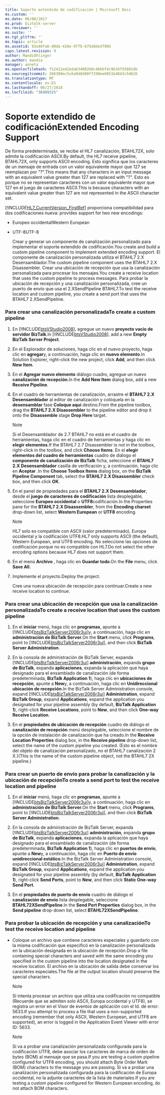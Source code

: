 ```yaml
---
title: Soporte extendido de codificación | Microsoft Docs
ms.custom: ''
ms.date: 06/08/2017
ms.prod: biztalk-server
ms.reviewer: ''
ms.suite: ''
ms.tgt_pltfrm: ''
ms.topic: article
ms.assetid: 93a40fa6-d0da-416e-97fb-675ddde3f005
caps.latest.revision: 9
author: MandiOhlinger
ms.author: mandia
manager: anneta
ms.openlocfilehash: f12412e42eda63400260c466bf4c9b34f93881db
ms.sourcegitcommit: 266308ec5c6a9d8d80ff298ee6051b4843c5d626
ms.translationtype: MT
ms.contentlocale: es-ES
ms.lasthandoff: 06/27/2018
ms.locfileid: "36989325"
---
```

# <a name="extended-encoding-support"></a><span data-ttu-id="94409-102">Soporte extendido de codificación</span><span class="sxs-lookup"><span data-stu-id="94409-102">Extended Encoding Support</span></span>
<span data-ttu-id="94409-103">De forma predeterminada, se recibe el HL7 canalización, BTAHL72X, solo admite la codificación ASCII.</span><span class="sxs-lookup"><span data-stu-id="94409-103">By default, the HL7 receive pipeline, BTAHL72X, only supports ASCII encoding.</span></span> <span data-ttu-id="94409-104">Esto significa que los caracteres de un mensaje de entrada con un valor equivalente mayor que 127 se reemplazan por "?".</span><span class="sxs-lookup"><span data-stu-id="94409-104">This means that any characters in an input message with an equivalent value greater than 127 are replaced with "?".</span></span> <span data-ttu-id="94409-105">Esto es porque no se representan caracteres con un valor equivalente mayor que 127 en el juego de caracteres ASCII.</span><span class="sxs-lookup"><span data-stu-id="94409-105">This is because characters with an equivalent value greater than 127 are not represented in the ASCII character set.</span></span>  
  
 [!INCLUDE[HL7_CurrentVersion_FirstRef](../../includes/hl7-currentversion-firstref-md.md)]<span data-ttu-id="94409-106"> proporciona compatibilidad para dos codificaciones nueva:</span><span class="sxs-lookup"><span data-stu-id="94409-106"> provides support for two new encodings:</span></span>  
  
- <span data-ttu-id="94409-107">Europeo occidental</span><span class="sxs-lookup"><span data-stu-id="94409-107">Western European</span></span>  
  
- <span data-ttu-id="94409-108">UTF-8</span><span class="sxs-lookup"><span data-stu-id="94409-108">UTF-8</span></span>  
  
  <span data-ttu-id="94409-109">Crear y generar un componente de canalización personalizado para implementar el soporte extendido de codificación.</span><span class="sxs-lookup"><span data-stu-id="94409-109">You create and build a custom pipeline component to implement extended encoding support.</span></span> <span data-ttu-id="94409-110">El componente de canalización personalizada utiliza el BTAHL7 2.X Desensamblador.</span><span class="sxs-lookup"><span data-stu-id="94409-110">The custom pipeline component uses the BTAHL7 2.X Disassembler.</span></span> <span data-ttu-id="94409-111">Crear una ubicación de recepción que usa la canalización personalizada para procesar los mensajes.</span><span class="sxs-lookup"><span data-stu-id="94409-111">You create a receive location that uses the custom pipeline to process messages.</span></span> <span data-ttu-id="94409-112">Para probar la ubicación de recepción y una canalización personalizada, cree un puerto de envío que usa el 2.XSendPipeline BTAHL7.</span><span class="sxs-lookup"><span data-stu-id="94409-112">To test the receive location and custom pipeline, you create a send port that uses the BTAHL7 2.XSendPipeline.</span></span>  
  
### <a name="to-create-a-custom-pipeline"></a><span data-ttu-id="94409-113">Para crear una canalización personalizada</span><span class="sxs-lookup"><span data-stu-id="94409-113">To create a custom pipeline</span></span>  
  
1. <span data-ttu-id="94409-114">En [!INCLUDE[btsVStudio2008](../../includes/btsvstudio2008-md.md)], agregue un nuevo **proyecto vacío de servidor BizTalk**.</span><span class="sxs-lookup"><span data-stu-id="94409-114">In [!INCLUDE[btsVStudio2008](../../includes/btsvstudio2008-md.md)], add a new **Empty BizTalk Server Project**.</span></span>  
  
2. <span data-ttu-id="94409-115">En el Explorador de soluciones, haga clic en el nuevo proyecto, haga clic en **agregar**y, a continuación, haga clic en **nuevo elemento**.</span><span class="sxs-lookup"><span data-stu-id="94409-115">In Solution Explorer, right-click the new project, click **Add**, and then click **New Item**.</span></span>  
  
3. <span data-ttu-id="94409-116">En el **Agregar nuevo elemento** diálogo cuadro, agregue un nuevo **canalización de recepción**.</span><span class="sxs-lookup"><span data-stu-id="94409-116">In the **Add New Item** dialog box, add a new **Receive Pipeline**.</span></span>  
  
4. <span data-ttu-id="94409-117">En el cuadro de herramientas de canalización, arrastre el **BTAHL7 2.X Desensamblador** al editor de canalización y colóquela en la **desensamblar** fase **Coloque aquí** destino.</span><span class="sxs-lookup"><span data-stu-id="94409-117">From the pipeline toolbox, drag the **BTAHL7 2.X Disassembler** to the pipeline editor and drop it onto the **Disassemble** stage **Drop Here** target.</span></span>  
  
   > [!NOTE]
   >  <span data-ttu-id="94409-118">Si el Desensamblador de 2.7 BTAHL7 no está en el cuadro de herramientas, haga clic en el cuadro de herramientas y haga clic en **elegir elementos**.</span><span class="sxs-lookup"><span data-stu-id="94409-118">If the BTAHL7 2.7 Disassembler is not in the toolbox, right-click in the toolbox, and click **Choose Items**.</span></span> <span data-ttu-id="94409-119">En el **elegir elementos del cuadro de herramientas** cuadro de diálogo el **componente de canalización de BizTalk** ficha, seleccione el **BTAHL7 2.X Desensamblador** casilla de verificación y, a continuación, haga clic en **Aceptar** .</span><span class="sxs-lookup"><span data-stu-id="94409-119">In the **Choose Toolbox Items** dialog box, on the **BizTalk Pipeline Component** tab, select the **BTAHL7 2.X Disassembler** check box, and then click **OK**.</span></span>  
  
5. <span data-ttu-id="94409-120">En el panel de propiedades para el **BTAHL7 2.X Desensamblador**, desde el **juego de caracteres de codificación** lista desplegable, seleccione **Europeo occidental** o **UTF8**codificación.</span><span class="sxs-lookup"><span data-stu-id="94409-120">In the Properties pane for the **BTAHL7 2.X Disassembler**, from the **Encoding charset** drop-down list, select **Western European** or **UTF8** encoding.</span></span>  
  
   > [!NOTE]
   >  <span data-ttu-id="94409-121">HL7 solo es compatible con ASCII (valor predeterminado), Europa occidental y la codificación UTF8.</span><span class="sxs-lookup"><span data-stu-id="94409-121">HL7 only supports ASCII (the default), Western European, and UTF8 encoding.</span></span> <span data-ttu-id="94409-122">No seleccione las opciones de codificación porque no es compatible con HL7.</span><span class="sxs-lookup"><span data-stu-id="94409-122">Do not select the other encoding options because HL7 does not support them.</span></span>  
  
6. <span data-ttu-id="94409-123">En el menú **Archivo** , haga clic en **Guardar todo**.</span><span class="sxs-lookup"><span data-stu-id="94409-123">On the **File** menu, click **Save All**.</span></span>  
  
7. <span data-ttu-id="94409-124">Implemente el proyecto.</span><span class="sxs-lookup"><span data-stu-id="94409-124">Deploy the project.</span></span>  
  
    <span data-ttu-id="94409-125">Cree una nueva ubicación de recepción para continuar.</span><span class="sxs-lookup"><span data-stu-id="94409-125">Create a new receive location to continue.</span></span>  
  
### <a name="to-create-a-receive-location-that-uses-the-custom-pipeline"></a><span data-ttu-id="94409-126">Para crear una ubicación de recepción que usa la canalización personalizada</span><span class="sxs-lookup"><span data-stu-id="94409-126">To create a receive location that uses the custom pipeline</span></span>  
  
1. <span data-ttu-id="94409-127">En el **iniciar** menú, haga clic en **programas**, apunte a [!INCLUDE[btsBizTalkServer2006r3ui](../../includes/btsbiztalkserver2006r3ui-md.md)]y, a continuación, haga clic en **administración de BizTalk Server**.</span><span class="sxs-lookup"><span data-stu-id="94409-127">On the **Start** menu, click **Programs**, point to [!INCLUDE[btsBizTalkServer2006r3ui](../../includes/btsbiztalkserver2006r3ui-md.md)], and then click **BizTalk Server Administration**.</span></span>  
  
2. <span data-ttu-id="94409-128">En la consola de administración de BizTalk Server, expanda [!INCLUDE[btsBizTalkServer2006r3ui](../../includes/btsbiztalkserver2006r3ui-md.md)] **administración**, expanda **grupo de BizTalk**, expanda **aplicaciones**, expanda la aplicación que haya designado para el ensamblado de canalización (de forma predeterminada, **BizTalk Application 1**), haga clic en **ubicaciones de recepción**, apunte a **New**y, a continuación, haga clic en **Unidireccional ubicación de recepción**.</span><span class="sxs-lookup"><span data-stu-id="94409-128">In the BizTalk Server Administration console, expand [!INCLUDE[btsBizTalkServer2006r3ui](../../includes/btsbiztalkserver2006r3ui-md.md)] **Administration**, expand **BizTalk Group**, expand **Applications**, expand the application you designated for your pipeline assembly (by default, **BizTalk Application 1**), right-click **Receive Locations**, point to **New**, and then click **One-way Receive Location**.</span></span>  
  
3. <span data-ttu-id="94409-129">En el **propiedades de ubicación de recepción** cuadro de diálogo el **canalización de recepción** menú desplegable, seleccione el nombre de la opción de instalación de canalización que ha creado.</span><span class="sxs-lookup"><span data-stu-id="94409-129">In the **Receive Location Properties** dialog box, in the **Receive pipeline** drop-down list, select the name of the custom pipeline you created.</span></span> <span data-ttu-id="94409-130">(Esto es el nombre del objeto de canalización personalizado, no el BTAHL7 canalización 2 X.)</span><span class="sxs-lookup"><span data-stu-id="94409-130">(This is the name of the custom pipeline object, not the BTAHL7 2X pipeline.)</span></span>  
  
### <a name="to-create-a-send-port-to-test-the-receive-location-and-pipeline"></a><span data-ttu-id="94409-131">Para crear un puerto de envío para probar la canalización y la ubicación de recepción</span><span class="sxs-lookup"><span data-stu-id="94409-131">To create a send port to test the receive location and pipeline</span></span>  
  
1. <span data-ttu-id="94409-132">En el **iniciar** menú, haga clic en **programas**, apunte a [!INCLUDE[btsBizTalkServer2006r3ui](../../includes/btsbiztalkserver2006r3ui-md.md)]y, a continuación, haga clic en **administración de BizTalk Server**.</span><span class="sxs-lookup"><span data-stu-id="94409-132">On the **Start** menu, click **Programs**, point to [!INCLUDE[btsBizTalkServer2006r3ui](../../includes/btsbiztalkserver2006r3ui-md.md)], and then click **BizTalk Server Administration**.</span></span>  
  
2. <span data-ttu-id="94409-133">En la consola de administración de BizTalk Server, expanda [!INCLUDE[btsBizTalkServer2006r3ui](../../includes/btsbiztalkserver2006r3ui-md.md)] **administración**, expanda **grupo de BizTalk**, expanda **aplicaciones**, expanda la aplicación que haya designado para el ensamblado de canalización (de forma predeterminada, **BizTalk Application 1**), haga clic en **puertos de envío**, apunte a **New**y, a continuación, haga clic en **Puerto de envío unidireccional estático**.</span><span class="sxs-lookup"><span data-stu-id="94409-133">In the BizTalk Server Administration console, expand [!INCLUDE[btsBizTalkServer2006r3ui](../../includes/btsbiztalkserver2006r3ui-md.md)] **Administration**, expand **BizTalk Group**, expand **Applications**, expand the application you designated for your pipeline assembly (by default, **BizTalk Application 1**), right-click **Send Ports**, point to **New**, and then click **Static One-way Send Port**.</span></span>  
  
3. <span data-ttu-id="94409-134">En el **propiedades de puerto de envío** cuadro de diálogo el **canalización de envío** lista desplegable, seleccione **BTAHL72XSendPipeline**.</span><span class="sxs-lookup"><span data-stu-id="94409-134">In the **Send Port Properties** dialog box, in the **Send pipeline** drop-down list, select **BTAHL72XSendPipeline**.</span></span>  
  
### <a name="to-test-the-receive-location-and-pipeline"></a><span data-ttu-id="94409-135">Para probar la ubicación de recepción y una canalización</span><span class="sxs-lookup"><span data-stu-id="94409-135">To test the receive location and pipeline</span></span>  
  
-   <span data-ttu-id="94409-136">Coloque un archivo que contiene caracteres especiales y guardarlo con la misma codificación que especificó en la canalización personalizada en la ubicación designada en la ubicación de recepción.</span><span class="sxs-lookup"><span data-stu-id="94409-136">Drop a file containing special characters and saved with the same encoding you specified in the custom pipeline into the location designated in the receive location.</span></span> <span data-ttu-id="94409-137">El archivo en la ubicación de salida debe conservar los caracteres especiales.</span><span class="sxs-lookup"><span data-stu-id="94409-137">The file at the output location should preserve the special characters.</span></span>  
  
    > [!NOTE]
    >  <span data-ttu-id="94409-138">Si intenta procesar un archivo que utiliza una codificación no compatible (Recuerde que se admiten solo ASCII, Europa occidental y UTF8), se registra un error en el Visor de eventos de aplicación con el Id. de error: 5633.</span><span class="sxs-lookup"><span data-stu-id="94409-138">If you attempt to process a file that uses a non-supported encoding (remember that only ASCII, Western European, and UTF8 are supported), an error is logged in the Application Event Viewer with error ID: 5633.</span></span>  
  
    > [!NOTE]
    >  <span data-ttu-id="94409-139">Si va a probar una canalización personalizada configurada para la codificación UTF8, debe asociar los caracteres de marca de orden de bytes (BOM) al mensaje que se pasa.</span><span class="sxs-lookup"><span data-stu-id="94409-139">If you are testing a custom pipeline configured for UTF8 encoding, you should attach Byte Order Mark (BOM) characters to the message you are passing.</span></span> <span data-ttu-id="94409-140">Si va a probar una canalización personalizada configurada para la codificación de Europa occidental, no la adjunte caracteres de la lista de materiales.</span><span class="sxs-lookup"><span data-stu-id="94409-140">If you are testing a custom pipeline configured for Western European encoding, do not attach BOM characters.</span></span>